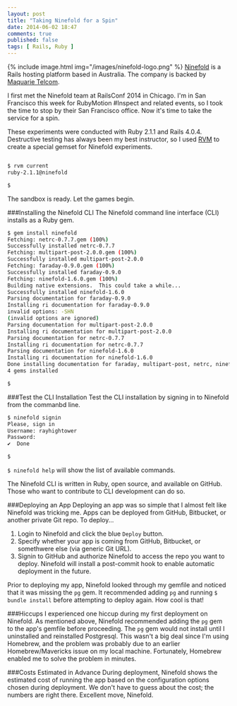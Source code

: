 ```yaml
---
layout: post
title: "Taking Ninefold for a Spin"
date: 2014-06-02 18:47
comments: true
published: false
tags: [ Rails, Ruby ]
---
```

{% include image.html img="/images/ninefold-logo.png" %}
[Ninefold](https://ninefold.com/) is a Rails hosting platform based in Australia. The company is backed by [Maquarie Telcom](http://www.macquarietelecom.com/).

I first met the Ninefold team at RailsConf 2014 in Chicago. I'm in San Francisco this week for RubyMotion #Inspect and related events, so I took the time to stop by their San Francisco office. Now it's time to take the service for a spin.

<!--more-->

These experiments were conducted with Ruby 2.1.1 and Rails 4.0.4. Destructive testing has always been my best instructor, so I used [RVM](/blog/2013/05/16/upgrading-ruby-with-rvm/) to create a special gemset for Ninefold experiments.

~~~bash

$ rvm current
ruby-2.1.1@ninefold

$ 

~~~

The sandbox is ready. Let the games begin.

###Installing the Ninefold CLI
The Ninefold command line interface (CLI) installs as a Ruby gem.

~~~bash
$ gem install ninefold
Fetching: netrc-0.7.7.gem (100%)
Successfully installed netrc-0.7.7
Fetching: multipart-post-2.0.0.gem (100%)
Successfully installed multipart-post-2.0.0
Fetching: faraday-0.9.0.gem (100%)
Successfully installed faraday-0.9.0
Fetching: ninefold-1.6.0.gem (100%)
Building native extensions.  This could take a while...
Successfully installed ninefold-1.6.0
Parsing documentation for faraday-0.9.0
Installing ri documentation for faraday-0.9.0
invalid options: -SHN
(invalid options are ignored)
Parsing documentation for multipart-post-2.0.0
Installing ri documentation for multipart-post-2.0.0
Parsing documentation for netrc-0.7.7
Installing ri documentation for netrc-0.7.7
Parsing documentation for ninefold-1.6.0
Installing ri documentation for ninefold-1.6.0
Done installing documentation for faraday, multipart-post, netrc, ninefold after 1 seconds
4 gems installed

$ 

~~~

###Test the CLI Installation
Test the CLI installation by signing in to Ninefold from the commanbd line.

~~~bash
$ ninefold signin
Please, sign in
Username: rayhightower
Password:
✔︎  Done

$ 
~~~
`$ ninefold help` will show the list of available commands.

The Ninefold CLI is written in Ruby, open source, and available on GitHub. Those who want to contribute to CLI development can do so.

###Deploying an App
Deploying an app was so simple that I almost felt like Ninefold was tricking me. Apps can be deployed from GitHub, Bitbucket, or another private Git repo. To deploy...

1. Login to Ninefold and click the blue `Deploy` button.
1. Specify whether your app is coming from GitHub, Bitbucket, or
somethwere else (via generic Git URL).
1. Signin to GitHub and authorize Ninefold to access the repo you want to deploy. Ninefold will install a post-commit hook to enable automatic deployment in the future.

Prior to deploying my app, Ninefold looked through my gemfile and noticed that it was missing the `pg` gem. It recommended adding `pg` and running `$ bundle install` before attempting to deploy again. How cool is that! 

###Hiccups
I experienced one hiccup during my first deployment on Ninefold. As mentioned above, Ninefold recommended adding the `pg` gem to the app's gemfile before proceeding. The `pg` gem would not install until I uninstalled and reinstalled Postgresql. This wasn't a big deal since I'm using Homebrew, and the problem was probably due to an earlier Homebrew/Mavericks issue on my local machine. Fortunately, Homebrew enabled me to solve the problem in minutes.

###Costs Estimated in Advance
During deployment, Ninefold shows the estimated cost of running the app based on the configuration options chosen during deployment. We don't have to guess about the cost; the numbers are right there. Excellent move, Ninefold.



